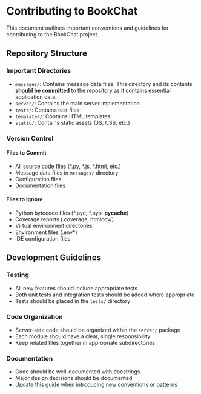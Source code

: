 # Contributing to BookChat

This document outlines important conventions and guidelines for contributing to the BookChat project.

## Repository Structure

### Important Directories

- `messages/`: Contains message data files. This directory and its contents **should be committed** to the repository as it contains essential application data.
- `server/`: Contains the main server implementation
- `tests/`: Contains test files
- `templates/`: Contains HTML templates
- `static/`: Contains static assets (JS, CSS, etc.)

### Version Control

#### Files to Commit
- All source code files (*.py, *.js, *.html, etc.)
- Message data files in `messages/` directory
- Configuration files
- Documentation files

#### Files to Ignore
- Python bytecode files (*.pyc, *.pyo, __pycache__)
- Coverage reports (.coverage, htmlcov/)
- Virtual environment directories
- Environment files (.env*)
- IDE configuration files

## Development Guidelines

### Testing
- All new features should include appropriate tests
- Both unit tests and integration tests should be added where appropriate
- Tests should be placed in the `tests/` directory

### Code Organization
- Server-side code should be organized within the `server/` package
- Each module should have a clear, single responsibility
- Keep related files together in appropriate subdirectories

### Documentation
- Code should be well-documented with docstrings
- Major design decisions should be documented
- Update this guide when introducing new conventions or patterns
